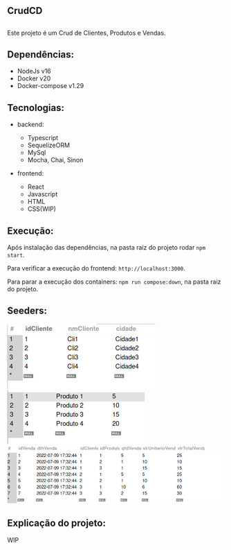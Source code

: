 #
CrudCD
-------------------------------

##
Este projeto é um Crud de Clientes, Produtos e Vendas.

###
Dependências:
-------------------------------
   - NodeJs v16
   - Docker v20
   - Docker-compose v1.29

###
Tecnologias:
-------------------------------
  - backend:
    - Typescript
    - SequelizeORM
    - MySql
    - Mocha, Chai, Sinon

  - frontend:
    - React
    - Javascript
    - HTML
    - CSS(WIP)

####
Execução:
-------------------------------
  Após instalação das dependências, na pasta raiz do projeto rodar ```npm start```.
  
  Para verificar a execução do frontend: ```http://localhost:3000```.
  
  Para parar a execução dos containers: ```npm run compose:down```, na pasta raiz do projeto.

####
Seeders:
-------------------------------
  
  <img src="./imgs/Clientes.png">
  <img src="./imgs/Produtos.png">
  <img src="./imgs/Vendas.png">


####
Explicação do projeto:
-------------------------------
WIP
